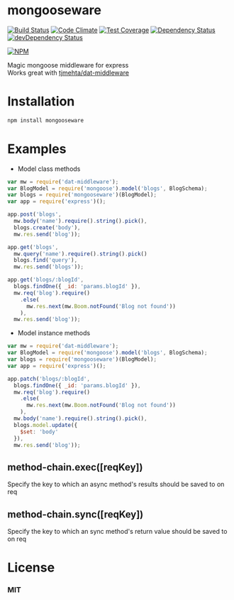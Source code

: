 mongooseware
============
[![Build Status](https://travis-ci.org/tjmehta/mongooseware.png?branch=master)](https://travis-ci.org/tjmehta/mongooseware)
[![Code Climate](https://codeclimate.com/github/tjmehta/mongooseware/badges/gpa.svg)](https://codeclimate.com/github/tjmehta/mongooseware)
[![Test Coverage](https://codeclimate.com/github/tjmehta/mongooseware/badges/coverage.svg)](https://codeclimate.com/github/tjmehta/mongooseware)
[![Dependency Status](https://david-dm.org/tjmehta/mongooseware.svg)](https://david-dm.org/tjmehta/mongooseware)
[![devDependency Status](https://david-dm.org/tjmehta/mongooseware/dev-status.svg)](https://david-dm.org/tjmehta/mongooseware#info=devDependencies)

[![NPM](https://nodei.co/npm/mongooseware.png?compact=true)](https://nodei.co/npm/mongooseware/)

Magic mongoose middleware for express  
Works great with [tjmehta/dat-middleware](https://github.com/tjmehta/dat-middleware)

# Installation
```bash
npm install mongooseware
```

# Examples

- Model class methods
```js
var mw = require('dat-middleware');
var BlogModel = require('mongoose').model('blogs', BlogSchema);
var blogs = require('mongooseware')(BlogModel);
var app = require('express')();

app.post('blogs',
  mw.body('name').require().string().pick(),
  blogs.create('body'),
  mw.res.send('blog'));

app.get('blogs',
  mw.query('name').require().string().pick()
  blogs.find('query'),
  mw.res.send('blogs'));

app.get('blogs/:blogId',
  blogs.findOne({ _id: 'params.blogId' }),
  mw.req('blog').require()
    .else(
      mw.res.next(mw.Boom.notFound('Blog not found'))
    ),
  mw.res.send('blog'));
```

- Model instance methods
```js
var mw = require('dat-middleware');
var BlogModel = require('mongoose').model('blogs', BlogSchema);
var blogs = require('mongooseware')(BlogModel);
var app = require('express')();

app.patch('blogs/:blogId',
  blogs.findOne({ _id: 'params.blogId' }),
  mw.req('blog').require()
    .else(
      mw.res.next(mw.Boom.notFound('Blog not found'))
    ),
  mw.body('name').require().string().pick(),
  blogs.model.update({
    $set: 'body'
  }),
  mw.res.send('blog'));
```

## method-chain.exec([reqKey])
Specify the key to which an async method's results should be saved to on req

## method-chain.sync([reqKey])
Specify the key to which an sync method's return value should be saved to on req

# License
### MIT
